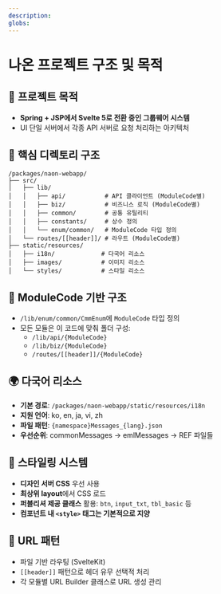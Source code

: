 ```yaml
---
description: 
globs: 
---
```


# 나온 프로젝트 구조 및 목적

## 🎯 프로젝트 목적
- **Spring + JSP에서 Svelte 5로 전환 중인 그룹웨어 시스템**
- UI 단일 서버에서 각종 API 서버로 요청 처리하는 아키텍처

## 📁 핵심 디렉토리 구조
```
/packages/naon-webapp/
├── src/
│   ├── lib/
│   │   ├── api/           # API 클라이언트 (ModuleCode별)
│   │   ├── biz/           # 비즈니스 로직 (ModuleCode별)
│   │   ├── common/        # 공통 유틸리티
│   │   ├── constants/     # 상수 정의
│   │   └── enum/common/   # ModuleCode 타입 정의
│   └── routes/[[header]]/ # 라우트 (ModuleCode별)
├── static/resources/
│   ├── i18n/             # 다국어 리소스
│   ├── images/           # 이미지 리소스
│   └── styles/           # 스타일 리소스
```

## 🔧 ModuleCode 기반 구조
- `/lib/enum/common/CmmEnum`에 `ModuleCode` 타입 정의
- 모든 모듈은 이 코드에 맞춰 폴더 구성:
  - `/lib/api/{ModuleCode}`
  - `/lib/biz/{ModuleCode}` 
  - `/routes/[[header]]/{ModuleCode}`


## 🌍 다국어 리소스
- **기본 경로**: `/packages/naon-webapp/static/resources/i18n`
- **지원 언어**: ko, en, ja, vi, zh
- **파일 패턴**: `{namespace}Messages_{lang}.json`
- **우선순위**: commonMessages → emlMessages → REF 파일들

## 🎨 스타일링 시스템
- **디자인 서버 CSS** 우선 사용
- **최상위 layout**에서 CSS 로드
- **퍼블리셔 제공 클래스** 활용: `btn`, `input_txt`, `tbl_basic` 등
- **컴포넌트 내 `<style>` 태그는 기본적으로 지양**

## 🔗 URL 패턴
- 파일 기반 라우팅 (SvelteKit)
- `[[header]]` 패턴으로 헤더 유무 선택적 처리
- 각 모듈별 URL Builder 클래스로 URL 생성 관리
